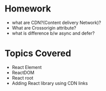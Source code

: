 # Homework
- what are CDN?(Content delivery Network)?
- What are Crossorigin attribute?
- what is difference b/w async and defer?


# Topics Covered
- React Element
- ReactDOM
- React root
- Adding React library using CDN links
